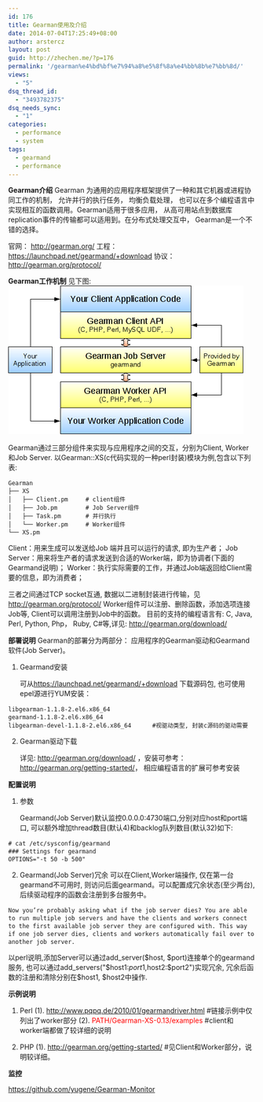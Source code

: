 ```yaml
---
id: 176
title: Gearman使用及介绍
date: 2014-07-04T17:25:49+08:00
author: arstercz
layout: post
guid: http://zhechen.me/?p=176
permalink: '/gearman%e4%bd%bf%e7%94%a8%e5%8f%8a%e4%bb%8b%e7%bb%8d/'
views:
  - "5"
dsq_thread_id:
  - "3493782375"
dsq_needs_sync:
  - "1"
categories:
  - performance
  - system
tags:
  - gearmand
  - performance
---
```

<strong>Gearman介绍</strong>
   Gearman 为通用的应用程序框架提供了一种和其它机器或进程协同工作的机制， 允许并行的执行任务， 均衡负载处理， 也可以在多个编程语言中实现相互的函数调用。Gearman适用于很多应用， 从高可用站点到数据库replication事件的传输都可以适用到。在分布式处理交互中， Gearman是一个不错的选择。

   官网： <a href="http://gearman.org/">http://gearman.org/</a>
   工程： <a href="https://launchpad.net/gearmand/+download">https://launchpad.net/gearmand/+download</a>
   协议： <a href="http://gearman.org/protocol/">http://gearman.org/protocol/</a>

<strong>Gearman工作机制</strong>
见下图:
![stack](images/articles/201407/stack.png)

   Gearman通过三部分组件来实现与应用程序之间的交互，分别为Client, Worker和Job Server.
以Gearman::XS(c代码实现的一种perl封装)模块为例,包含以下列表:
```
Gearman
├── XS
│   ├── Client.pm     # client组件
│   ├── Job.pm        # Job Server组件
│   ├── Task.pm       # 并行执行
│   └── Worker.pm     # Worker组件
└── XS.pm
```

   Client：用来生成可以发送给Job 端并且可以运行的请求, 即为生产者；
   Job Server：用来将生产者的请求发送到合适的Worker端，即为协调者(下面的Gearmand说明)；
   Worker：执行实际需要的工作，并通过Job端返回给Client需要的信息，即为消费者；

   三者之间通过TCP socket互通, 数据以二进制封装进行传输，见 <a href="http://gearman.org/protocol/">http://gearman.org/protocol/</a>
Worker组件可以注册、删除函数，添加选项连接Job等, Client可以调用注册到Job中的函数。
目前的支持的编程语言有: C, Java, Perl, Python, Php， Ruby, C#等,详见: <a href="http://gearman.org/download/">http://gearman.org/download/</a>

<strong>部署说明</strong>
   Gearman的部署分为两部分： 应用程序的Gearman驱动和Gearmand软件(Job Server)。

1. Gearmand安装

   可从<a href="https://launchpad.net/gearmand/+download">https://launchpad.net/gearmand/+download</a> 下载源码包, 也可使用epel源进行YUM安装：
```
libgearman-1.1.8-2.el6.x86_64
gearmand-1.1.8-2.el6.x86_64
libgearman-devel-1.1.8-2.el6.x86_64      #视驱动类型, 封装c源码的驱动需要
```

2. Gearman驱动下载

   详见: <a href="http://gearman.org/download/">http://gearman.org/download/</a> ，安装可参考：<a href="http://gearman.org/getting-started/">http://gearman.org/getting-started/</a>， 相应编程语言的扩展可参考安装

<strong>配置说明</strong>
1. 参数

   Gearmand(Job Server)默认监控0.0.0.0:4730端口,分别对应host和port端口, 可以额外增加thread数目(默认4)和backlog队列数目(默认32)如下:
```
# cat /etc/sysconfig/gearmand 
### Settings for gearmand
OPTIONS="-t 50 -b 500"
```

2. Gearmand(Job Server)冗余
   可以在Client,Worker端操作, 仅在第一台gearmand不可用时, 则访问后面gearmand。可以配置成冗余状态(至少两台), 后续驱动程序的函数会注册到多台服务中。
```
Now you’re probably asking what if the job server dies? You are able to run multiple job servers and have the clients and workers connect to the first available job server they are configured with. This way if one job server dies, clients and workers automatically fail over to another job server. 
```
   以perl说明,添加Server可以通过add_server($host, $port)连接单个的gearmand服务, 也可以通过add_servers("$host1:$port1,$host2:$port2")实现冗余, 冗余后函数的注册和清除分别在$host1, $host2中操作.

<strong>示例说明</strong>

1. Perl
   (1). <a href="http://www.pqpq.de/2010/01/gearmandriver.html">http://www.pqpq.de/2010/01/gearmandriver.html</a>  #链接示例中仅列出了worker部分
   (2). <font color="red">PATH/Gearman-XS-0.13/examples</font>  #client和worker端都做了较详细的说明

2. PHP
   (1). <a href="http://gearman.org/getting-started/">http://gearman.org/getting-started/</a>  #见Client和Worker部分，说明较详细。

<strong> 监控</strong>

   <a href="https://github.com/yugene/Gearman-Monitor">https://github.com/yugene/Gearman-Monitor</a>
